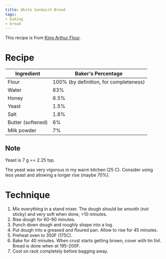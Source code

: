 ```yaml
---
title: White Sandwich Bread
tags:
- baking
- bread
---
```


This recipe is from [King Arthur Flour][1].

[1]: https://www.kingarthurflour.com/recipes/king-arthurs-classic-white-sandwich-bread-recipe

# Recipe

Ingredient | Baker's Percentage
-|-
Flour | 100% (by definition, for completeness)
Water | 63%
Honey | 6.5%
Yeast | 1.5%
Salt | 1.8%
Butter (softened) | 6%
Milk powder | 7%

## Note

Yeast is 7 g == 2.25 tsp.

The yeast was very vigorous in my warm kitchen (25 C). Consider using less yeast and allowing a longer rise (maybe 70%).

# Technique

1. Mix everything in a stand mixer.
    The dough should be smooth (not sticky) and very soft when done, >10 minutes.
1. Rise dough for 60-90 minutes.
1. Punch down dough and roughly shape into a log.
1. Put dough into a greased and floured pan.
    Allow to rise for 45 minutes.
1. Preheat oven to 350F (175C).
1. Bake for 40 minutes.
    When crust starts getting brown, cover with tin foil.
    Bread is done when at 195-200F.
1. Cool on rack completely before bagging away.
